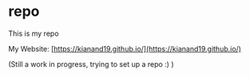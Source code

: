 # repo
This is my repo

My Website: [https://kianand19.github.io/](https://kianand19.github.io/)

(Still a work in progress, trying to set up a repo :) )
